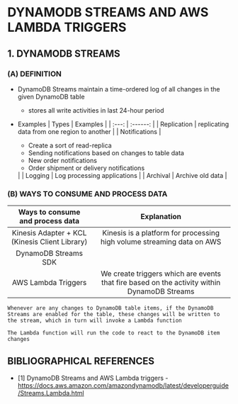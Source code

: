 # DYNAMODB STREAMS AND AWS LAMBDA TRIGGERS

## 1. DYNAMODB STREAMS

### (A) DEFINITION

- DynamoDB Streams maintain a time-ordered log of all changes in the given DynamoDB table
  - stores all write activities in last 24-hour period

- Examples
| Types | Examples |
| :---: | :------: |
| Replication | replicating data from one region to another |
| Notifications | <ul><li>Create a sort of read-replica</li> <li>Sending notifications based on changes to table data</li> <li>New order notifications</li> <li>Order shipment or delivery notifications</li></ul> |
| Logging | Log processing applications |
| Archival | Archive old data |

### (B) WAYS TO CONSUME AND PROCESS DATA

| Ways to consume and process data | Explanation |
| :------------------------------: | :---------: |
| Kinesis Adapter + KCL (Kinesis Client Library) | Kinesis is a platform for processing high volume streaming data on AWS |
| DynamoDB Streams SDK | |
| AWS Lambda Triggers | We create triggers which are events that fire based on the activity within DynamoDB Streams |

```plaintext
Whenever are any changes to DynamoDB table items, if the DynamoDB Streams are enabled for the table, these changes will be written to the stream, which in turn will invoke a Lambda function

The Lambda function will run the code to react to the DynamoDB item changes
```

## BIBLIOGRAPHICAL REFERENCES

- [1] DynamoDB Streams and AWS Lambda triggers - https://docs.aws.amazon.com/amazondynamodb/latest/developerguide/Streams.Lambda.html

